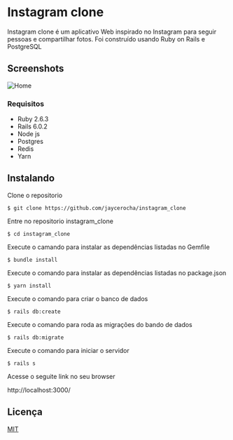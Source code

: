 # Instagram clone
Instagram clone é um aplicativo  Web inspirado no Instagram para seguir pessoas e compartilhar fotos. Foi construído usando Ruby on Rails e PostgreSQL


## Screenshots

![Home](https://github.com/jaycerocha/instagram_clone/blob/master/tela.png)

  

### Requisitos
  - Ruby 2.6.3
  - Rails 6.0.2
  - Node js
  - Postgres
  - Redis
  - Yarn
  


## Instalando
Clone o repositorio
````
$ git clone https://github.com/jaycerocha/instagram_clone
````
Entre no repositorio instagram_clone
````
$ cd instagram_clone
````
Execute o camando para instalar as dependências listadas no Gemfile
````
$ bundle install
````
Execute o comando para instalar as dependências listadas no package.json
````
$ yarn install
````
Execute o comando para criar o banco de dados
````
$ rails db:create
````
Execute o comando para roda as migrações do bando de dados
````
$ rails db:migrate
````
Execute o comando para iniciar o servidor
````
$ rails s
````  
Acesse o seguite link no seu browser

http://localhost:3000/

Licença
----

[MIT](https://opensource.org/licenses/MIT)